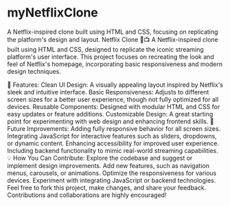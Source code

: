 # myNetflixClone
A Netflix-inspired clone built using HTML and CSS, focusing on replicating the platform's design and layout.
Netflix Clone 🎥📺
A Netflix-inspired clone built using HTML and CSS, designed to replicate the iconic streaming platform's user interface. This project focuses on recreating the look and feel of Netflix's homepage, incorporating basic responsiveness and modern design techniques.

🌟 Features:
Clean UI Design: A visually appealing layout inspired by Netflix's sleek and intuitive interface.
Basic Responsiveness: Adjusts to different screen sizes for a better user experience, though not fully optimized for all devices.
Reusable Components: Designed with modular HTML and CSS for easy updates or feature additions.
Customizable Design: A great starting point for experimenting with web design and enhancing frontend skills.
🚀 Future Improvements:
Adding fully responsive behavior for all screen sizes.
Integrating JavaScript for interactive features such as sliders, dropdowns, or dynamic content.
Enhancing accessibility for improved user experience.
Including backend functionality to mimic real-world streaming capabilities.
💡 How You Can Contribute:
Explore the codebase and suggest or implement design improvements.
Add new features, such as navigation menus, carousels, or animations.
Optimize the responsiveness for various devices.
Experiment with integrating JavaScript or backend technologies.
Feel free to fork this project, make changes, and share your feedback. Contributions and collaborations are highly encouraged!
